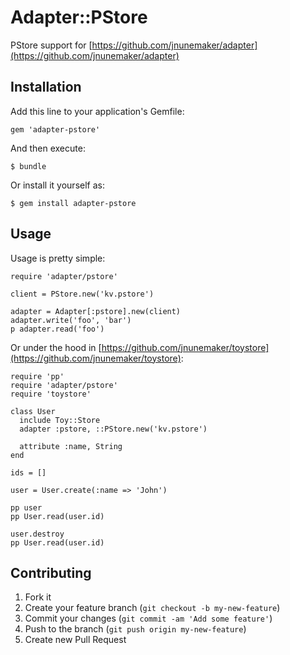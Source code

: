 # Adapter::PStore

PStore support for [https://github.com/jnunemaker/adapter](https://github.com/jnunemaker/adapter)

## Installation

Add this line to your application's Gemfile:

    gem 'adapter-pstore'

And then execute:

    $ bundle

Or install it yourself as:

    $ gem install adapter-pstore

## Usage

Usage is pretty simple:
```
require 'adapter/pstore'

client = PStore.new('kv.pstore')

adapter = Adapter[:pstore].new(client)
adapter.write('foo', 'bar')
p adapter.read('foo')
```

Or under the hood in [https://github.com/jnunemaker/toystore](https://github.com/jnunemaker/toystore):
```
require 'pp'
require 'adapter/pstore'
require 'toystore'

class User
  include Toy::Store
  adapter :pstore, ::PStore.new('kv.pstore')

  attribute :name, String
end

ids = []

user = User.create(:name => 'John')

pp user
pp User.read(user.id)

user.destroy
pp User.read(user.id)
```

## Contributing

1. Fork it
2. Create your feature branch (`git checkout -b my-new-feature`)
3. Commit your changes (`git commit -am 'Add some feature'`)
4. Push to the branch (`git push origin my-new-feature`)
5. Create new Pull Request
